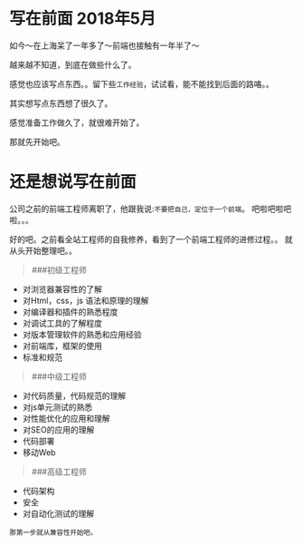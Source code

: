 # 写在前面 2018年5月

如今～在上海呆了一年多了～前端也接触有一年半了～

越来越不知道，到底在做些什么了。

感觉也应该写点东西。。留下些`工作经验`，试试看，能不能找到后面的路咯。。

其实想写点东西想了很久了。

感觉准备工作做久了，就很难开始了。

那就先开始吧。

# 还是想说写在前面
公司之前的前端工程师离职了，他跟我说:`` 不要把自己，定位于一个前端 ``。
吧啦吧啦吧啦。。。

好的吧。之前看全站工程师的自我修养，看到了一个前端工程师的进修过程。。
就从头开始整理吧。。

> ###初级工程师
* 对浏览器兼容性的了解
* 对Html，css，js 语法和原理的理解
* 对编译器和插件的熟悉程度
* 对调试工具的了解程度
* 对版本管理软件的熟悉和应用经验
* 对前端库，框架的使用
* 标准和规范

> ###中级工程师
* 对代码质量，代码规范的理解
* 对js单元测试的熟悉
* 对性能优化的应用和理解
* 对SEO的应用的理解
* 代码部署
* 移动Web

> ###高级工程师
* 代码架构
* 安全
* 对自动化测试的理解

`那第一步就从兼容性开始吧。`

